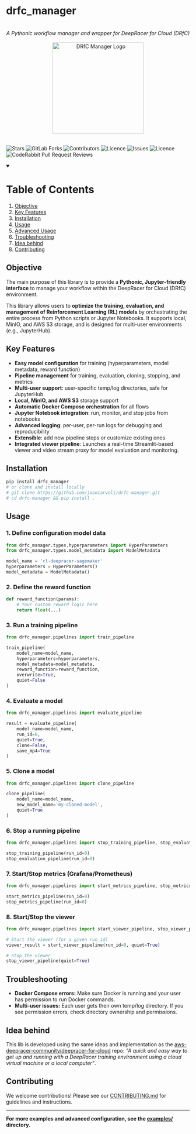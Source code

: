 # drfc_manager

<div align="center">
  <br>
  <em>A Pythonic workflow manager and wrapper for DeepRacer for Cloud (DRfC)</em>
  <br>
<br>
  <img src="./repo_logo.png" alt="DRfC Manager Logo" width="250">
  <br>
  <br>

</div>

![Stars](https://img.shields.io/github/stars/joaocarvoli/drfc-manager)
![GitLab Forks](https://img.shields.io/github/forks/joaocarvoli/drfc-manager)
![Contributors](https://img.shields.io/github/contributors/joaocarvoli/drfc-manager)
![Licence](https://img.shields.io/github/tag/joaocarvoli/drfc-manager)
![Issues](https://img.shields.io/github/issues/joaocarvoli/drfc-manager)
![Licence](https://img.shields.io/github/license/joaocarvoli/drfc-manager)
![CodeRabbit Pull Request Reviews](https://img.shields.io/coderabbit/prs/github/ai-projs/drfc-manager?utm_source=oss&utm_medium=github&utm_campaign=ai-projs%2Fdrfc-manager&labelColor=171717&color=FF570A&link=https%3A%2F%2Fcoderabbit.ai&label=CodeRabbit+Reviews)

<!-- <img src="https://d1.awsstatic.com/deepracer/Evo%20and%20Sensor%20Launch%202020/evo-spin.fdf40252632704f3b07b0a2556b3d174732ab07e.gif" alt="EVO car" width="250"> -->

<details open>
<summary><h1>Table of Contents</h1></summary>
  
1. [Objective](#objective)
2. [Key Features](#key-features)
3. [Installation](#installation)
4. [Usage](#usage)
5. [Advanced Usage](#advanced-usage)
6. [Troubleshooting](#troubleshooting)
7. [Idea behind](#idea-behind)
8. [Contributing](#contributing)

</details>
   
## Objective

The main purpose of this library is to provide a **Pythonic, Jupyter-friendly interface** to manage your workflow within the DeepRacer for Cloud (DRfC) environment. 

This library allows users to **optimize the training, evaluation, and management of Reinforcement Learning (RL) models** by orchestrating the entire process from Python scripts or Jupyter Notebooks. It supports local, MinIO, and AWS S3 storage, and is designed for multi-user environments (e.g., JupyterHub).

## Key Features

- **Easy model configuration** for training (hyperparameters, model metadata, reward function)
- **Pipeline management** for training, evaluation, cloning, stopping, and metrics
- **Multi-user support**: user-specific temp/log directories, safe for JupyterHub
- **Local, MinIO, and AWS S3** storage support
- **Automatic Docker Compose orchestration** for all flows
- **Jupyter Notebook integration**: run, monitor, and stop jobs from notebooks
- **Advanced logging**: per-user, per-run logs for debugging and reproducibility
- **Extensible**: add new pipeline steps or customize existing ones
- **Integrated viewer pipeline**: Launches a real-time Streamlit-based viewer and video stream proxy for model evaluation and monitoring.

## Installation

```bash
pip install drfc_manager
# or clone and install locally
# git clone https://github.com/joaocarvoli/drfc-manager.git
# cd drfc-manager && pip install .
```

## Usage

### 1. Define configuration model data

```python
from drfc_manager.types.hyperparameters import HyperParameters
from drfc_manager.types.model_metadata import ModelMetadata

model_name = 'rl-deepracer-sagemaker'
hyperparameters = HyperParameters() 
model_metadata = ModelMetadata()
```

### 2. Define the reward function

```python
def reward_function(params):
    # Your custom reward logic here
    return float(...)
```

### 3. Run a training pipeline

```python
from drfc_manager.pipelines import train_pipeline

train_pipeline(
    model_name=model_name,
    hyperparameters=hyperparameters,
    model_metadata=model_metadata,
    reward_function=reward_function,
    overwrite=True,
    quiet=False
)
```

### 4. Evaluate a model

```python
from drfc_manager.pipelines import evaluate_pipeline

result = evaluate_pipeline(
    model_name=model_name,
    run_id=0,
    quiet=True,
    clone=False,
    save_mp4=True
)
```

### 5. Clone a model

```python
from drfc_manager.pipelines import clone_pipeline

clone_pipeline(
    model_name=model_name,
    new_model_name='my-cloned-model',
    quiet=True
)
```

### 6. Stop a running pipeline

```python
from drfc_manager.pipelines import stop_training_pipeline, stop_evaluation_pipeline

stop_training_pipeline(run_id=0)
stop_evaluation_pipeline(run_id=0)
```

### 7. Start/Stop metrics (Grafana/Prometheus)

```python
from drfc_manager.pipelines import start_metrics_pipeline, stop_metrics_pipeline

start_metrics_pipeline(run_id=0)
stop_metrics_pipeline(run_id=0)
```

### 8. Start/Stop the viewer

```python
from drfc_manager.pipelines import start_viewer_pipeline, stop_viewer_pipeline

# Start the viewer (for a given run_id)
viewer_result = start_viewer_pipeline(run_id=0, quiet=True)

# Stop the viewer
stop_viewer_pipeline(quiet=True)
```

## Troubleshooting

- **Docker Compose errors:** Make sure Docker is running and your user has permission to run Docker commands.
- **Multi-user issues:** Each user gets their own temp/log directory. If you see permission errors, check directory ownership and permissions.

## Idea behind

This lib is developed using the same ideas and implementation as the [aws-deepracer-community/deepracer-for-cloud](https://github.com/aws-deepracer-community/deepracer-for-cloud) repo: _"A quick and easy way to get up and running with a DeepRacer training environment using a cloud virtual machine or a local computer"_.

## Contributing

We welcome contributions! Please see our [CONTRIBUTING.md](CONTRIBUTING.md) for guidelines and instructions.

---

**For more examples and advanced configuration, see the [examples/](examples/) directory.**
